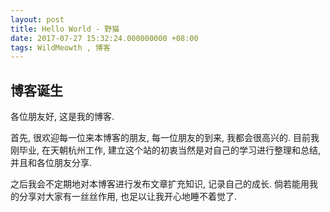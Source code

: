 ```yaml
---
layout: post
title: Hello World - 野猫
date: 2017-07-27 15:32:24.000000000 +08:00
tags: WildMeowth , 博客
---
```


## 博客诞生

各位朋友好, 这是我的博客. 

首先, 很欢迎每一位来本博客的朋友, 每一位朋友的到来, 我都会很高兴的. 目前我刚毕业, 在天朝杭州工作, 建立这个站的初衷当然是对自己的学习进行整理和总结, 并且和各位朋友分享. 

之后我会不定期地对本博客进行发布文章扩充知识, 记录自己的成长. 
倘若能用我的分享对大家有一丝丝作用, 也足以让我开心地睡不着觉了. 



